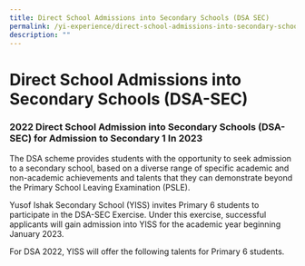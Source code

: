 ```yaml
---
title: Direct School Admissions into Secondary Schools (DSA SEC)
permalink: /yi-experience/direct-school-admissions-into-secondary-schools-dsa-sec/
description: ""
---
```

# **Direct School Admissions into Secondary Schools (DSA-SEC)**

### 2022 Direct School Admission into Secondary Schools (DSA-SEC) for Admission to Secondary 1 In 2023

The DSA scheme provides students with the opportunity to seek admission to a secondary school, based on a diverse range of specific academic and non-academic achievements and talents that they can demonstrate beyond the Primary School Leaving Examination (PSLE).

  

Yusof Ishak Secondary School (YISS) invites Primary 6 students to participate in the DSA-SEC Exercise. Under this exercise, successful applicants will gain admission into YISS for the academic year beginning January 2023.

  

For DSA 2022, YISS will offer the following talents for Primary 6 students.